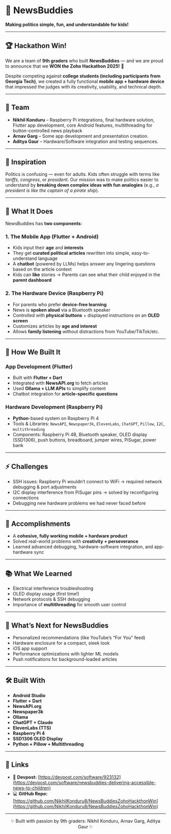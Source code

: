 # 📢 NewsBuddies  

**Making politics simple, fun, and understandable for kids!**  

---

## 🏆 Hackathon Win!  
We are a team of **9th graders** who built **NewsBuddies** — and we are proud to announce that we **WON the Zoho Hackathon 2025!** 🎉  

Despite competing against **college students (including participants from Georgia Tech)**, we created a fully functional **mobile app + hardware device** that impressed the judges with its creativity, usability, and technical depth.  

---

## 👥 Team  
- **Nikhil Konduru** – Raspberry Pi integrations, final hardware solution, Flutter app development, core Android features, multithreading for button-controlled news playback  
- **Arnav Garg** – Some app development and presentation creation.
- **Aditya Gaur** – Hardware/Software integration and testing sequences. 

---

## 🌟 Inspiration  
Politics is confusing — even for adults. Kids often struggle with terms like *tariffs*, *congress*, or *president*. Our mission was to make politics easier to understand by **breaking down complex ideas with fun analogies** (e.g., *a president is like the captain of a pirate ship*).  

---

## 📱 What It Does  
NewsBuddies has **two components**:  

### 1. **The Mobile App (Flutter + Android)**  
- Kids input their **age** and **interests**  
- They get **curated political articles** rewritten into simple, easy-to-understand language  
- A **chatbot** (powered by LLMs) helps answer any lingering questions based on the article context  
- Kids can **like** stories → Parents can see what their child enjoyed in the **parent dashboard**  

### 2. **The Hardware Device (Raspberry Pi)**  
- For parents who prefer **device-free learning**  
- News is **spoken aloud** via a Bluetooth speaker  
- Controlled with **physical buttons** + displayed instructions on an **OLED screen**  
- Customizes articles by **age and interest**  
- Allows **family listening** without distractions from YouTube/TikTok/etc.  

---

## 🔧 How We Built It  
### **App Development (Flutter)**  
- Built with **Flutter + Dart**  
- Integrated with **NewsAPI.org** to fetch articles  
- Used **Ollama + LLM APIs** to simplify content  
- Chatbot integration for **article-specific questions**  

### **Hardware Development (Raspberry Pi)**  
- **Python**-based system on Raspberry Pi 4  
- Tools & Libraries: `NewsAPI`, `Newspaper3k`, `ElevenLabs`, `ChatGPT`, `Pillow`, `I2C`, `multithreading`  
- Components: Raspberry Pi 4B, Bluetooth speaker, OLED display (SSD1306), push buttons, breadboard, jumper wires, PiSugar, power bank  

---

## ⚡ Challenges  
- SSH issues: Raspberry Pi wouldn’t connect to WiFi → required network debugging & port adjustments  
- I2C display interference from PiSugar pins → solved by reconfiguring connections  
- Debugging new hardware problems we had never faced before  

---

## 🏅 Accomplishments  
- A **cohesive, fully working mobile + hardware product**  
- Solved real-world problems with **creativity + perseverance**  
- Learned advanced debugging, hardware-software integration, and app-hardware sync  

---

## 📚 What We Learned  
- Electrical interference troubleshooting  
- OLED display usage (first time!)  
- Network protocols & SSH debugging  
- Importance of **multithreading** for smooth user control  

---

## 🚀 What’s Next for NewsBuddies  
- Personalized recommendations (like YouTube’s “For You” feed)  
- Hardware enclosure for a compact, sleek look  
- iOS app support  
- Performance optimizations with lighter ML models  
- Push notifications for background-loaded articles  

---

## 🛠️ Built With  
- **Android Studio**  
- **Flutter + Dart**  
- **NewsAPI.org**  
- **Newspaper3k**  
- **Ollama**  
- **ChatGPT + Claude**  
- **ElevenLabs (TTS)**  
- **Raspberry Pi 4**  
- **SSD1306 OLED Display**  
- **Python + Pillow + Multithreading**  

---

## 🔗 Links  
- 📖 **Devpost:** [https://devpost.com/software/923132](https://devpost.com/software/newsbuddies-delivering-accessible-news-to-children)  
- 💻 **GitHub Repo:** [https://github.com/NikhilKonduru8/NewsBuddiesZohoHackthonWin](https://github.com/NikhilKonduru8/NewsBuddiesZohoHackthonWin)  

---

<p align="center">✨ Built with passion by 9th graders: Nikhil Konduru, Arnav Garg, Aditya Gaur ✨</p>
